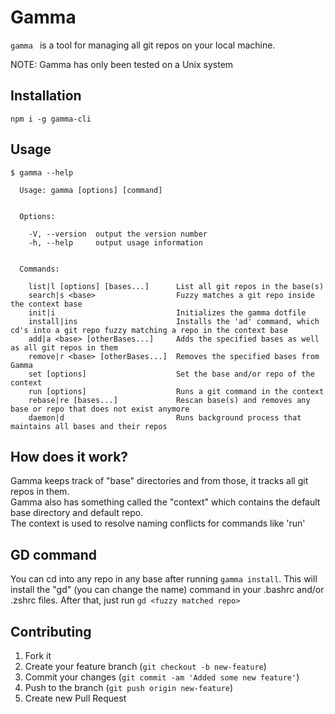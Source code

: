 # Gamma

`gamma ` is a tool for managing all git repos on your local machine.

NOTE: Gamma has only been tested on a Unix system

## Installation
```
npm i -g gamma-cli
```

## Usage
```
$ gamma --help

  Usage: gamma [options] [command]


  Options:

    -V, --version  output the version number
    -h, --help     output usage information


  Commands:

    list|l [options] [bases...]      List all git repos in the base(s)
    search|s <base>                  Fuzzy matches a git repo inside the context base
    init|i                           Initializes the gamma dotfile
    install|ins                      Installs the 'ad' command, which cd's into a git repo fuzzy matching a repo in the context base
    add|a <base> [otherBases...]     Adds the specified bases as well as all git repos in them
    remove|r <base> [otherBases...]  Removes the specified bases from Gamma
    set [options]                    Set the base and/or repo of the context
    run [options]                    Runs a git command in the context
    rebase|re [bases...]             Rescan base(s) and removes any base or repo that does not exist anymore
    daemon|d                         Runs background process that maintains all bases and their repos
```

## How does it work?
Gamma keeps track of "base" directories and from those, it tracks all git repos in them.  
Gamma also has something called the "context" which contains the default base directory and default repo.  
The context is used to resolve naming conflicts for commands like 'run'

## GD command
You can cd into any repo in any base after running `gamma install`. This will install the "gd" (you can change the name) command in your .bashrc and/or .zshrc files. After that, just run `gd <fuzzy matched repo>`

## Contributing

1. Fork it
2. Create your feature branch (`git checkout -b new-feature`)
3. Commit your changes (`git commit -am 'Added some new feature'`)
4. Push to the branch (`git push origin new-feature`)
5. Create new Pull Request